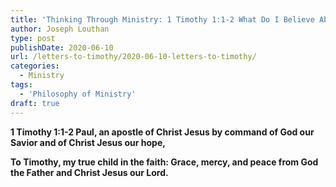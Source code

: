 ```yaml
---
title: 'Thinking Through Ministry: 1 Timothy 1:1-2 What Do I Believe About God? '
author: Joseph Louthan
type: post
publishDate: 2020-06-10
url: /letters-to-timothy/2020-06-10-letters-to-timothy/
categories:
  - Ministry
tags:
  - 'Philosophy of Ministry'
draft: true
---
```


**1 Timothy 1:1-2 Paul, an apostle of Christ Jesus by command of God our Savior and of Christ Jesus our hope,**

**To Timothy, my true child in the faith: Grace, mercy, and peace from God the Father and Christ Jesus our Lord.**

